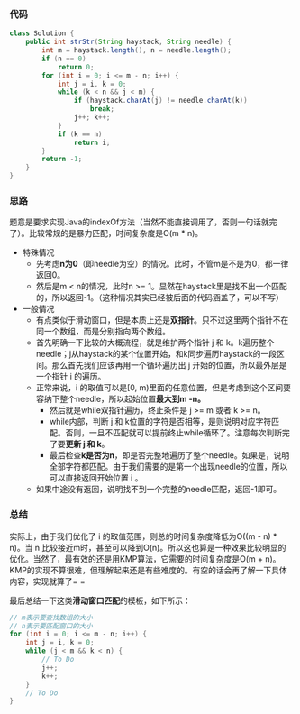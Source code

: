 ### 代码

``` java
class Solution {
    public int strStr(String haystack, String needle) {
        int m = haystack.length(), n = needle.length();
        if (n == 0)
            return 0;
        for (int i = 0; i <= m - n; i++) {
            int j = i, k = 0;
            while (k < n && j < m) {
                if (haystack.charAt(j) != needle.charAt(k))
                    break;
                j++; k++;
            }
            if (k == n)
                return i;
        }
        return -1;
    }
}
```



### 思路

题意是要求实现Java的indexOf方法（当然不能直接调用了，否则一句话就完了）。比较常规的是暴力匹配，时间复杂度是O(m * n)。

* 特殊情况
  * 先考虑**n为0**（即needle为空）的情况。此时，不管m是不是为0，都一律返回0。
  * 然后是m < n的情况，此时n >= 1。显然在haystack里是找不出一个匹配的，所以返回-1。（这种情况其实已经被后面的代码涵盖了，可以不写）
* 一般情况
  * 有点类似于滑动窗口，但是本质上还是**双指针**。只不过这里两个指针不在同一个数组，而是分别指向两个数组。
  * 首先明确一下比较的大概流程，就是维护两个指针 j 和 k。k遍历整个needle；j从haystack的某个位置开始，和k同步遍历haystack的一段区间。那么首先我们应该再用一个循环遍历出 j 开始的位置，所以最外层是一个指针 i 的遍历。
  * 正常来说，i 的取值可以是[0, m)里面的任意位置，但是考虑到这个区间要容纳下整个needle，所以起始位置**最大到m -n。**
    * 然后就是while双指针遍历，终止条件是 j >= m 或者 k >= n。
    * while内部，判断 j 和 k位置的字符是否相等，是则说明对应字符匹配。否则，一旦不匹配就可以提前终止while循环了。注意每次判断完了要**更新 j 和 k**。
    * 最后检查**k是否为n**，即是否完整地遍历了整个needle。如果是，说明全部字符都匹配。由于我们需要的是第一个出现needle的位置，所以可以直接返回开始位置 i 。
  * 如果中途没有返回，说明找不到一个完整的needle匹配，返回-1即可。



### 总结

实际上，由于我们优化了 i 的取值范围，则总的时间复杂度降低为O((m - n) * n)。当 n 比较接近m时，甚至可以降到O(n)。所以这也算是一种效果比较明显的优化。当然了，最有效的还是用KMP算法，它需要的时间复杂度是O(m + n)。KMP的实现不算很难，但理解起来还是有些难度的。有空的话会再了解一下具体内容，实现就算了= =

最后总结一下这类**滑动窗口匹配**的模板，如下所示：

``` java
// m表示要查找数组的大小
// n表示要匹配窗口的大小
for (int i = 0; i <= m - n; i++) {
    int j = i, k = 0;
    while (j < m && k < n) {
        // To Do
        j++;
        k++;
    }
    // To Do
}
```



